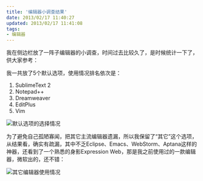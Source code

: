 ```yaml
---
title: '编辑器小调查结果'
date: 2013/02/17 11:40:27
updated: 2013/02/17 11:41:08
tags:
- 编辑器
---
```


我在侧边栏放了一阵子编辑器的小调查，时间过去比较久了，是时候统计一下了，供大家参考：

我一共放了5个默认选项，使用情况排名依次是：

1. SublimeText 2
2. Notepad++
3. Dreamweaver
4. EditPlus
5. Vim

![默认选项的选择情况](http://jiongks-typecho.stor.sinaapp.com/usr/uploads/2013/02/404926186.png)<!--more-->

为了避免自己孤陋寡闻，把其它主流编辑器遗漏，所以我保留了“其它”这个选项，从结果看，确实有疏漏，其中不乏Eclipse、Emacs、WebStorm、Aptana这样的神器，还看到了一个熟悉的身影Expression Web，那是我之前使用过的一款编辑器，微软出的，还不错：

![其它编辑器使用情况](http://jiongks-typecho.stor.sinaapp.com/usr/uploads/2013/02/2598919784.png)